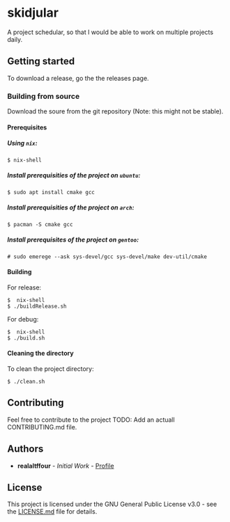 # skidjular

A project schedular, so that I would be able to work on multiple projects daily.

## Getting started

To download a release, go the the releases page.

### Building from source

Download the soure from the git repository (Note: this might not be stable).

#### Prerequisites

##### Using ```nix```:

```shell
$ nix-shell
```

##### Install prerequisities of the project on ```ubuntu```:

```shell
$ sudo apt install cmake gcc
```

##### Install prerequisities of the project on ```arch```:

```shell
$ pacman -S cmake gcc
```

##### Install prerequisites of the project on ```gentoo```:

```shell
# sudo emerege --ask sys-devel/gcc sys-devel/make dev-util/cmake
```

#### Building

For release:

```shell
$  nix-shell
$ ./buildRelease.sh
```

For debug:

```shell
$  nix-shell
$ ./build.sh
```

#### Cleaning the directory

To clean the project directory:

```shell
$ ./clean.sh
```

## Contributing

Feel free to contribute to the project
TODO: Add an actuall CONTRIBUTING.md file.

## Authors

* **realaltffour** - *Initial Work* - [Profile](https://gitlab.com/realaltffour)

## License

This project is licensed under the GNU General Public License v3.0 - see the [LICENSE.md](LICENSE) file for details.
